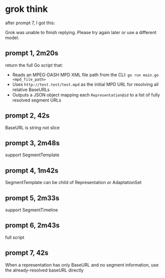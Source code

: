 # grok think

after prompt 7, I got this:

Grok was unable to finish replying.
Please try again later or use a different model.

## prompt 1, 2m20s

return the full Go script that:
- Reads an MPEG-DASH MPD XML file path from the CLI: `go run main.go <mpd_file_path>`
- Uses `http://test.test/test.mpd` as the initial MPD URL for resolving all relative BaseURLs
- Outputs a JSON object mapping each `Representation@id` to a list of fully resolved segment URLs

## prompt 2, 42s

BaseURL is string not slice

## prompt 3, 2m48s

support SegmentTemplate

## prompt 4, 1m42s

SegmentTemplate can be child of Representation or AdaptationSet

## prompt 5, 2m33s

support SegmentTimeline

## prompt 6, 2m43s

full script

## prompt 7, 42s

When a representation has only BaseURL and no segment information, use the
already-resolved baseURL directly
